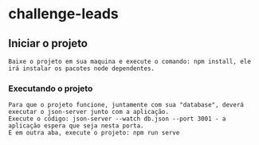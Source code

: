 # challenge-leads

## Iniciar o projeto
```
Baixe o projeto em sua maquina e execute o comando: npm install, ele irá instalar os pacotes node dependentes.
```

### Executando o projeto
```
Para que o projeto funcione, juntamente com sua "database", deverá executar o json-server junto com a aplicação.
Execute o código: json-server --watch db.json --port 3001 - a aplicação espera que seja nesta porta.
E em outra aba, execute o projeto: npm run serve
```
